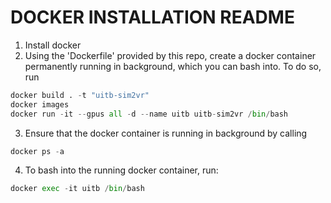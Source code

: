 # DOCKER INSTALLATION README

1. Install docker
2. Using the 'Dockerfile' provided by this repo, create a docker container permanently running in background, which you can bash into. To do so, run 
```python
docker build . -t "uitb-sim2vr"
docker images
docker run -it --gpus all -d --name uitb uitb-sim2vr /bin/bash
```
3. Ensure that the docker container is running in background by calling
```python
docker ps -a
```
4. To bash into the running docker container, run:
```python
docker exec -it uitb /bin/bash
```

